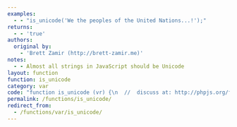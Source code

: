 ```yaml
---
examples:
  - - "is_unicode('We the peoples of the United Nations...!');"
returns:
  - - 'true'
authors:
  original by:
    - 'Brett Zamir (http://brett-zamir.me)'
notes:
  - - Almost all strings in JavaScript should be Unicode
layout: function
function: is_unicode
category: var
code: "function is_unicode (vr) {\n  //  discuss at: http://phpjs.org/functions/is_unicode/\n  // original by: Brett Zamir (http://brett-zamir.me)\n  //        note: Almost all strings in JavaScript should be Unicode\n  //   example 1: is_unicode('We the peoples of the United Nations...!');\n  //   returns 1: true\n\n  if (typeof vr !== 'string') {\n    return false\n  }\n\n  // If surrogates occur outside of high-low pairs, then this is not Unicode\n  var arr = [],\n    any = '([\\s\\S])',\n    highSurrogate = '[\\uD800-\\uDBFF]',\n    lowSurrogate = '[\\uDC00-\\uDFFF]',\n    highSurrogateBeforeAny = new RegExp(highSurrogate + any, 'g'),\n    lowSurrogateAfterAny = new RegExp(any + lowSurrogate, 'g'),\n    singleLowSurrogate = new RegExp('^' + lowSurrogate + '$'),\n    singleHighSurrogate = new RegExp('^' + highSurrogate + '$')\n\n  while ((arr = highSurrogateBeforeAny.exec(vr)) !== null) {\n    if (!arr[1] || !arr[1].match(singleLowSurrogate)) {\n      // If high not followed by low surrogate\n      return false\n    }\n  }\n  while ((arr = lowSurrogateAfterAny.exec(vr)) !== null) {\n    if (!arr[1] || !arr[1].match(singleHighSurrogate)) {\n      // If low not preceded by high surrogate\n      return false\n    }\n  }\n  return true\n}\n"
permalink: /functions/is_unicode/
redirect_from:
  - /functions/var/is_unicode/
---
```


<!-- WARNING! This file is auto generated by `npm run web:inject`, do not edit by hand -->
